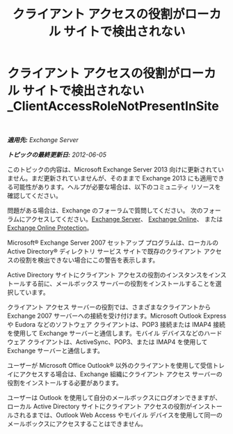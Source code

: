 ﻿---
title: 'クライアント アクセスの役割がローカル サイトで検出されない'
TOCTitle: クライアント アクセスの役割がローカル サイトで検出されない_ClientAccessRoleNotPresentInSite
ms:assetid: b5bfc6af-9c55-46c0-a293-6078b64e87dd
ms:mtpsurl: https://technet.microsoft.com/ja-jp/library/ms.exch.setupreadiness.clientaccessrolenotpresentinsite(v=EXCHG.150)
ms:contentKeyID: 48269955
ms.date: 04/24/2018
mtps_version: v=EXCHG.150
ms.translationtype: HT
---

# クライアント アクセスの役割がローカル サイトで検出されない\_ClientAccessRoleNotPresentInSite

 

_**適用先:** Exchange Server_

_**トピックの最終更新日:** 2012-06-05_

このトピックの内容は、Microsoft Exchange Server 2013 向けに更新されていません。まだ更新されていませんが、そのままで Exchange 2013 にも適用できる可能性があります。ヘルプが必要な場合は、以下のコミュニティ リソースを確認してください。

問題がある場合は、Exchange のフォーラムで質問してください。 次のフォーラムにアクセスしてください。[Exchange Server](https://go.microsoft.com/fwlink/p/?linkid=60612)、 [Exchange Online](https://go.microsoft.com/fwlink/p/?linkid=267542)、 または [Exchange Online Protection](https://go.microsoft.com/fwlink/p/?linkid=285351)。

Microsoft® Exchange Server 2007 セットアップ プログラムは、ローカルの Active Directory® ディレクトリ サービス サイトで既存のクライアント アクセスの役割を検出できない場合にこの警告を表示します。

Active Directory サイトにクライアント アクセスの役割のインスタンスをインストールする前に、メールボックス サーバーの役割をインストールすることを選択しています。

クライアント アクセス サーバーの役割では、さまざまなクライアントから Exchange 2007 サーバーへの接続を受け付けます。Microsoft Outlook Express や Eudora などのソフトウェア クライアントは、POP3 接続または IMAP4 接続を使用して Exchange サーバーと通信します。モバイル デバイスなどのハードウェア クライアントは、ActiveSync、POP3、または IMAP4 を使用して Exchange サーバーと通信します。

ユーザーが Microsoft Office Outlook® 以外のクライアントを使用して受信トレイにアクセスする場合は、Exchange 組織にクライアント アクセス サーバーの役割をインストールする必要があります。

ユーザーは Outlook を使用して自分のメールボックスにログオンできますが、ローカル Active Directory サイトにクライアント アクセスの役割がインストールされるまでは、Outlook Web Access やモバイル デバイスを使用して同一のメールボックスにアクセスすることはできません。

